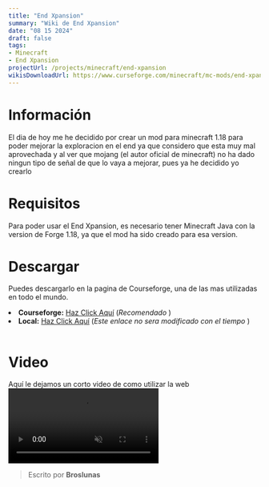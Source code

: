 ```yaml
---
title: "End Xpansion"
summary: "Wiki de End Xpansion"
date: "08 15 2024"
draft: false
tags:
- Minecraft
- End Xpansion
projectUrl: /projects/minecraft/end-xpansion
wikisDownloadUrl: https://www.curseforge.com/minecraft/mc-mods/end-xpansion
---
```


# Información
El dia de hoy me he decidido por crear un mod para minecraft 1.18 para poder mejorar la exploracion en el end ya que considero que esta muy mal aprovechada y al ver que mojang (el autor oficial de minecraft) no ha dado ningun tipo de señal de que lo vaya a mejorar, pues ya he decidido yo crearlo

# Requisitos
Para poder usar el End Xpansion, es necesario tener Minecraft Java con la version de Forge 1.18, ya que el mod ha sido creado para esa version.

# Descargar
Puedes descargarlo en la pagina de Courseforge, una de las mas utilizadas en todo el mundo.
<li><b>Courseforge:</b> <a href="https://www.curseforge.com/minecraft/mc-mods/end-xpansion">Haz Click Aquí</a> (<i>Recomendado</i> )</li>
<li><b>Local:</b> <a href="/downloads/minecraft/mods/end-xpansion/End+Xpansion+1.18+v1.0.6.jar">Haz Click Aquí</a> (<i>Este enlace no sera modificado con el tiempo</i> )</li> <br>

# Video
Aquí le dejamos un corto video de como utilizar la web
<video class="container video" controls muted>
    <source src="/assets/video/end-xpansion/end-xpansion.mp4" type="video/mp4">
</video>




> Escrito por **Broslunas**